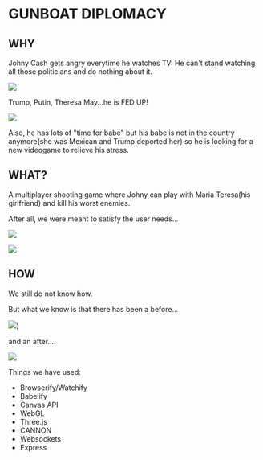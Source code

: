 # GUNBOAT DIPLOMACY

## WHY

Johny Cash gets angry everytime he watches TV: He can't stand watching all those politicians and do nothing about it.

![](https://media.giphy.com/media/HWkZuvTJw95vi/giphy.gif) 


Trump, Putin, Theresa May...he is FED UP!

![](https://media.giphy.com/media/lpWcidBgrIXcs/giphy.gif)


Also, he has lots of "time for babe" but his babe is not in the country anymore(she was Mexican and Trump deported her) so he is looking for a new videogame to relieve his stress.


## WHAT?

A multiplayer shooting game where Johny can play with Maria Teresa(his girlfriend) and kill his worst enemies. 

After all, we were meant to satisfy the user needs...

![](https://media.giphy.com/media/jgsGcrYmUl7q0/giphy.gif)

![](https://i.imgur.com/eBUra0Y.jpg)


## HOW

We still do not know how.


But what we know is that there has been a before...

![](https://i.imgur.com/s9HBBlg.jpg))

and an after....


![](https://media.giphy.com/media/wIYHmRjxmqq3K/giphy.gif)

Things we have used:

* Browserify/Watchify
* Babelify
* Canvas API
* WebGL
* Three.js
* CANNON
* Websockets
* Express


